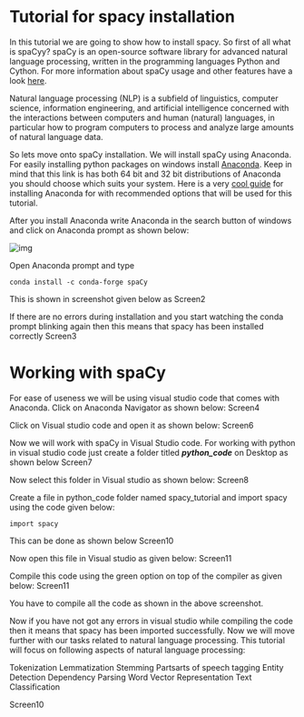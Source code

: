 # Tutorial for spacy installation
In this tutorial we are going to show how to install spacy. So first of all what is spaCyy? 
spaCy is an open-source software library for advanced natural language processing, written in the programming languages Python and Cython. For more information about spaCy usage and other features have a look [here](https://spacy.io/usage/spacy-101).

Natural language processing (NLP) is a subfield of linguistics, computer science, information engineering, and 
artificial intelligence concerned with the interactions between computers and human (natural) languages,
in particular how to program computers to process and analyze large amounts of natural language data. 

So lets move onto spaCy installation. We will install spaCy using Anaconda. 
For easily installing python packages on windows install [Anaconda](https://www.anaconda.com/distribution/). Keep in mind that this link is has both 64 bit and 32 bit
distributions of Anaconda you should choose which suits your system. Here is a very [cool guide](https://problemsolvingwithpython.com/01-Orientation/01.03-Installing-Anaconda-on-Windows/) 
for installing Anaconda for with recommended options that will be used for this tutorial. 

After you install Anaconda write Anaconda in the search button of windows and click on Anaconda prompt as shown below:

 
 
![img](screen1.PNG)
 



Open Anaconda prompt and type 

```
conda install -c conda-forge spaCy
```

This is shown in screenshot given below as 
Screen2

If there are no errors during installation and you start watching the conda prompt blinking again then this means that spacy has been installed correctly
Screen3

# Working with spaCy
For ease of useness we will be using visual studio code that comes with Anaconda. Click on Anaconda Navigator as shown below:
Screen4  

Click on Visual studio code and open it as shown below:
Screen6

Now we will work with spaCy in Visual Studio code. For working with python in visual studio code just create a folder titled ***python_code*** on Desktop as shown below
Screen7

Now select this folder in Visual studio as shown below:
Screen8

Create a file in python_code folder named spacy_tutorial and import spacy using the code given below:

```
import spacy
```

This can be done as shown below
Screen10

Now open this file in Visual studio as given below: 
Screen11


Compile this code using the green option on top of the compiler as given below:
Screen11

You have to compile all the code as shown in the above screenshot.

Now if you have not got any errors in visual studio while compiling the code then it means that spacy has been imported successfully. 
Now we will move further with our tasks related to natural language processing. This tutorial will focus on following aspects of natural language processing:

Tokenization
Lemmatization
Stemming
Partsarts of speech tagging
Entity Detection
Dependency Parsing
Word Vector Representation
Text Classification

Screen10

